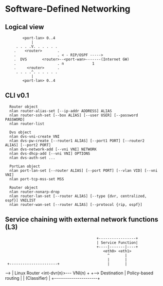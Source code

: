 Software-Defined Networking
===========================

Logical view
------------
     
     
            <port-lan> 0..4
                |
         . . . .V. . . . . .
        .    <router>       .
        .                   . < - RIP/OSPF ----->
        .  DVS       <router>--<port-wan>-------(Internet GW)
        .                   . n             1
        .     <router>      .  
         . . . .^. . . . . .
                |
            <port-lan> 0..4


CLI v0.1
--------

      Router object
      nlan router-alias-set [--ip-addr ADDRESS] ALIAS
      nlan router-ssh-set [--box ALIAS] [--user USER] [--password PASSWORD]
      nlan router-list

      Dvs object
      nlan dvs-vni-create VNI
      nlan dvs-pw-create [--router1 ALIAS] [--port1 PORT] [--router2 ALIAS] [--port2 PORT] 
      nlan dvs-network-add [--vni VNI] NETWORK
      nlan dvs-dhcp-add [--vni VNI] OPTIONS
      nlan dvs-auth-set ...

      PortLan object
      nlan port-lan-set [--router ALIAS] [--port PORT] [--vlan VID] [--vni VNI]
      nlan port-tcp-mss-set MSS

      Router object
      nlan router-nonarp-drop
      nlan router-lan-set [--router ALIAS] [--type {dvr, centralized, ospf}] VNILIST 
      nlan router-wan-set [--router ALIAS] [--protocol {rip, ospf}]


Service chaining with external network functions (L3)
-----------------------------------------------------
 
                                              +-----------------+
                                              | Service Function|
                                              +----|-------|----+ 
                                                 <eth0> <eth1>
                                                   ^       |
                                                   |       |
     +----------------------+                      |       |
 --> |     Linux Router     <int-dvr(n)>--- VNI(n) +       +--> Destination 
     | Policy-based routing |
     |    (Classifier)      |
     +----------------------+

